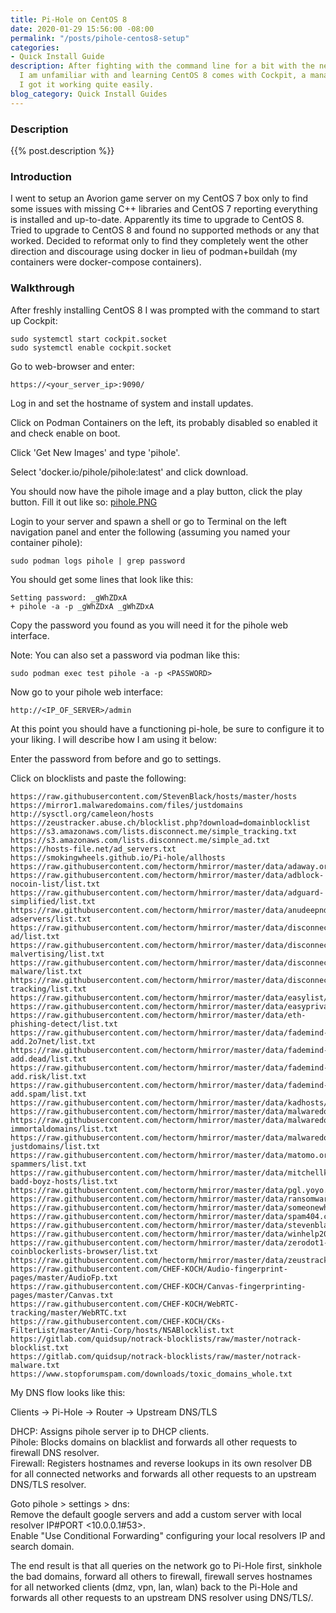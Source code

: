 ```yaml
---
title: Pi-Hole on CentOS 8
date: 2020-01-29 15:56:00 -08:00
permalink: "/posts/pihole-centos8-setup"
categories:
- Quick Install Guide
description: After fighting with the command line for a bit with the new subsystems
  I am unfamiliar with and learning CentOS 8 comes with Cockpit, a management GUI,
  I got it working quite easily.
blog_category: Quick Install Guides
---
```


### Description

{{% post.description %}}

### Introduction

I went to setup an Avorion game server on my CentOS 7 box only to find some issues with missing C++ libraries and CentOS 7 reporting everything is installed and up-to-date. Apparently its time to upgrade to CentOS 8. Tried to upgrade to CentOS 8 and found no supported methods or any that worked. Decided to reformat only to find they completely went the other direction and discourage using docker in lieu of podman+buildah (my containers were docker-compose containers).

### Walkthrough

After freshly installing CentOS 8 I was prompted with the command to start up Cockpit:
```
sudo systemctl start cockpit.socket
sudo systemctl enable cockpit.socket
```

Go to web-browser and enter:
```
https://<your_server_ip>:9090/
```

Log in and set the hostname of system and install updates.  

Click on Podman Containers on the left, its probably disabled so enabled it and check enable on boot.  

Click 'Get New Images' and type 'pihole'.  

Select 'docker.io/pihole/pihole:latest' and click download.

You should now have the pihole image and a play button, click the play button. Fill it out like so:
[pihole.PNG](/uploads/pihole.PNG)

Login to your server and spawn a shell or go to Terminal on the left navigation panel and enter the following (assuming you named your container pihole):
```
sudo podman logs pihole | grep password
```

You should get some lines that look like this:
```
Setting password: _gWhZDxA
+ pihole -a -p _gWhZDxA _gWhZDxA
```

Copy the password you found as you will need it for the pihole web interface.  

Note: You can also set a password via podman like this:
```
sudo podman exec test pihole -a -p <PASSWORD>
```

Now go to your pihole web interface:
```
http://<IP_OF_SERVER>/admin
```

At this point you should have a functioning pi-hole, be sure to configure it to your liking. I will describe how I am using it below:

Enter the password from before and go to settings.

Click on blocklists and paste the following:
```
https://raw.githubusercontent.com/StevenBlack/hosts/master/hosts
https://mirror1.malwaredomains.com/files/justdomains
http://sysctl.org/cameleon/hosts
https://zeustracker.abuse.ch/blocklist.php?download=domainblocklist
https://s3.amazonaws.com/lists.disconnect.me/simple_tracking.txt
https://s3.amazonaws.com/lists.disconnect.me/simple_ad.txt
https://hosts-file.net/ad_servers.txt
https://smokingwheels.github.io/Pi-hole/allhosts
https://raw.githubusercontent.com/hectorm/hmirror/master/data/adaway.org/list.txt
https://raw.githubusercontent.com/hectorm/hmirror/master/data/adblock-nocoin-list/list.txt
https://raw.githubusercontent.com/hectorm/hmirror/master/data/adguard-simplified/list.txt
https://raw.githubusercontent.com/hectorm/hmirror/master/data/anudeepnd-adservers/list.txt
https://raw.githubusercontent.com/hectorm/hmirror/master/data/disconnect.me-ad/list.txt
https://raw.githubusercontent.com/hectorm/hmirror/master/data/disconnect.me-malvertising/list.txt
https://raw.githubusercontent.com/hectorm/hmirror/master/data/disconnect.me-malware/list.txt
https://raw.githubusercontent.com/hectorm/hmirror/master/data/disconnect.me-tracking/list.txt
https://raw.githubusercontent.com/hectorm/hmirror/master/data/easylist/list.txt
https://raw.githubusercontent.com/hectorm/hmirror/master/data/easyprivacy/list.txt
https://raw.githubusercontent.com/hectorm/hmirror/master/data/eth-phishing-detect/list.txt
https://raw.githubusercontent.com/hectorm/hmirror/master/data/fademind-add.2o7net/list.txt
https://raw.githubusercontent.com/hectorm/hmirror/master/data/fademind-add.dead/list.txt
https://raw.githubusercontent.com/hectorm/hmirror/master/data/fademind-add.risk/list.txt
https://raw.githubusercontent.com/hectorm/hmirror/master/data/fademind-add.spam/list.txt
https://raw.githubusercontent.com/hectorm/hmirror/master/data/kadhosts/list.txt
https://raw.githubusercontent.com/hectorm/hmirror/master/data/malwaredomainlist.com/list.txt
https://raw.githubusercontent.com/hectorm/hmirror/master/data/malwaredomains.com-immortaldomains/list.txt
https://raw.githubusercontent.com/hectorm/hmirror/master/data/malwaredomains.com-justdomains/list.txt
https://raw.githubusercontent.com/hectorm/hmirror/master/data/matomo.org-spammers/list.txt
https://raw.githubusercontent.com/hectorm/hmirror/master/data/mitchellkrogza-badd-boyz-hosts/list.txt
https://raw.githubusercontent.com/hectorm/hmirror/master/data/pgl.yoyo.org/list.txt
https://raw.githubusercontent.com/hectorm/hmirror/master/data/ransomwaretracker.abuse.ch/list.txt
https://raw.githubusercontent.com/hectorm/hmirror/master/data/someonewhocares.org/list.txt
https://raw.githubusercontent.com/hectorm/hmirror/master/data/spam404.com/list.txt
https://raw.githubusercontent.com/hectorm/hmirror/master/data/stevenblack/list.txt
https://raw.githubusercontent.com/hectorm/hmirror/master/data/winhelp2002.mvps.org/list.txt
https://raw.githubusercontent.com/hectorm/hmirror/master/data/zerodot1-coinblockerlists-browser/list.txt
https://raw.githubusercontent.com/hectorm/hmirror/master/data/zeustracker.abuse.ch/list.txt
https://raw.githubusercontent.com/CHEF-KOCH/Audio-fingerprint-pages/master/AudioFp.txt
https://raw.githubusercontent.com/CHEF-KOCH/Canvas-fingerprinting-pages/master/Canvas.txt
https://raw.githubusercontent.com/CHEF-KOCH/WebRTC-tracking/master/WebRTC.txt
https://raw.githubusercontent.com/CHEF-KOCH/CKs-FilterList/master/Anti-Corp/hosts/NSABlocklist.txt
https://gitlab.com/quidsup/notrack-blocklists/raw/master/notrack-blocklist.txt
https://gitlab.com/quidsup/notrack-blocklists/raw/master/notrack-malware.txt
https://www.stopforumspam.com/downloads/toxic_domains_whole.txt
```

My DNS flow looks like this:  

Clients -> Pi-Hole -> Router -> Upstream DNS/TLS

DHCP: Assigns pihole server ip to DHCP clients.  
Pihole: Blocks domains on blacklist and forwards all other requests to firewall DNS resolver.  
Firewall: Registers hostnames and reverse lookups in its own resolver DB for all connected networks and forwards all other requests to an upstream DNS/TLS resolver.  

Goto pihole \> settings \> dns:  
Remove the default google servers and add a custom server with local resolver IP#PORT \<10.0.0.1#53>.  
Enable "Use Conditional Forwarding" configuring your local resolvers IP and search domain. 

The end result is that all queries on the network go to Pi-Hole first, sinkhole the bad domains, forward all others to firewall, firewall serves hostnames for all networked clients (dmz, vpn, lan, wlan) back to the Pi-Hole and forwards all other requests to an upstream DNS resolver using DNS/TLS/.